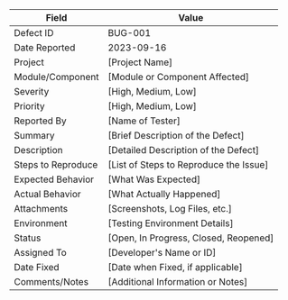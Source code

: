 | Field                | Value                                 |
|----------------------|---------------------------------------|
| Defect ID            | BUG-001                               |
| Date Reported        | 2023-09-16                            |
| Project              | [Project Name]                        |
| Module/Component     | [Module or Component Affected]        |
| Severity             | [High, Medium, Low]             |
| Priority             | [High, Medium, Low]             |
| Reported By          | [Name of Tester]                      |
| Summary              | [Brief Description of the Defect]     |
| Description          | [Detailed Description of the Defect]  |
| Steps to Reproduce   | [List of Steps to Reproduce the Issue]|
| Expected Behavior    | [What Was Expected]                   |
| Actual Behavior      | [What Actually Happened]              |
| Attachments          | [Screenshots, Log Files, etc.]        |
| Environment          | [Testing Environment Details]          |
| Status               | [Open, In Progress, Closed, Reopened]  |
| Assigned To          | [Developer's Name or ID]              |
| Date Fixed           | [Date when Fixed, if applicable]      |
| Comments/Notes       | [Additional Information or Notes]      |
